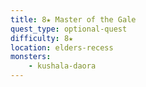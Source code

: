 ```yaml
---
title: 8★ Master of the Gale
quest_type: optional-quest
difficulty: 8★
location: elders-recess
monsters:
    - kushala-daora
---
```

